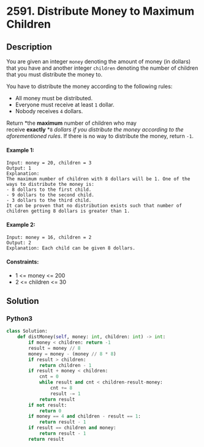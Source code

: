 # 2591. Distribute Money to Maximum Children


## Description
You are given an integer `money` denoting the amount of money (in dollars) that you have and another integer `children` denoting the number of children that you must distribute the money to.

You have to distribute the money according to the following rules:

-   All money must be distributed.
-   Everyone must receive at least `1` dollar.
-   Nobody receives `4` dollars.

Return *the **maximum** number of children who may receive **exactly** *`8` *dollars if you distribute the money according to the aforementioned rules*. If there is no way to distribute the money, return `-1`.

#### Example 1:
```
Input: money = 20, children = 3
Output: 1
Explanation: 
The maximum number of children with 8 dollars will be 1. One of the ways to distribute the money is:
- 8 dollars to the first child.
- 9 dollars to the second child. 
- 3 dollars to the third child.
It can be proven that no distribution exists such that number of children getting 8 dollars is greater than 1.
```

#### Example 2:
```
Input: money = 16, children = 2
Output: 2
Explanation: Each child can be given 8 dollars.
```

#### Constraints:
- 1 <= money <= 200
- 2 <= children <= 30


## Solution

### Python3
```python
class Solution:
    def distMoney(self, money: int, children: int) -> int:
        if money < children: return -1
        result = money // 8
        money = money - (money // 8 * 8)
        if result > children:
            return children - 1
        if result + money < children:
            cnt = 0
            while result and cnt < children-result-money:
                cnt += 8
                result -= 1
            return result
        if not result:
            return 0
        if money == 4 and children - result == 1:
            return result - 1
        if result == children and money:
            return result - 1
        return result
```
